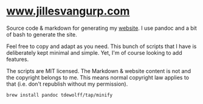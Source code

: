 # www.jillesvangurp.com

Source code & markdown for generating my [website](https://www.jillesvangurp.com). I use pandoc and a bit of bash to generate the site.

Feel free to copy and adapt as you need. This bunch of scripts that I have is deliberately kept minimal and simple. Yet, I'm of course looking to add features.

The scripts are MIT licensed. The Markdown & website content is not and the copyright belongs to me. This means normal copyright law applies to that (i.e. don't republish without my permission).

```bash
brew install pandoc tdewolff/tap/minify
```
